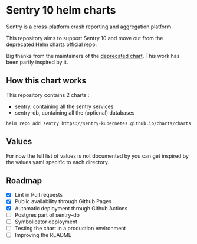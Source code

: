 # Sentry 10 helm charts

Sentry is a cross-platform crash reporting and aggregation platform.

This repository aims to support Sentry 10 and move out from the deprecated Helm charts official repo.

Big thanks from the maintainers of the [deprecated chart](https://github.com/helm/charts/tree/master/stable/sentry). This work has been partly inspired by it.

## How this chart works

This repository contains 2 charts : 
- sentry, containing all the sentry services
- sentry-db, containing all the (optional) databases

`helm repo add sentry https://sentry-kubernetes.github.io/charts/charts`

## Values

For now the full list of values is not documented by you can get inspired by the values.yaml specific to each directory.

## Roadmap

- [X] Lint in Pull requests
- [X] Public availability through Github Pages
- [X] Automatic deployment through Github Actions
- [ ] Postgres part of sentry-db
- [ ] Symbolicator deployment
- [ ] Testing the chart in a production environment
- [ ] Improving the README
